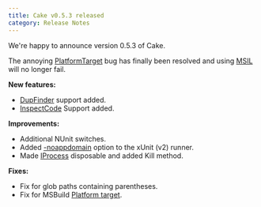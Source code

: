 ```yaml
---
title: Cake v0.5.3 released
category: Release Notes
---
```


We're happy to announce version 0.5.3 of Cake.

The annoying [PlatformTarget](api://P:Cake.Common.Tools.MSBuild.MSBuildSettings.PlatformTarget) bug has finally been resolved and 
using [MSIL](api://T:Cake.Common.Tools.MSBuild.PlatformTarget) will no longer fail. 

<!--excerpt-->

**New features:**

* [DupFinder](dsl://resharper) support added.
* [InspectCode](dsl://resharper) Support added.

**Improvements:**

* Additional NUnit switches.
* Added [-noappdomain](api://P:Cake.Common.Tools.XUnit.XUnit2Settings.NoAppDomain) option to the xUnit (v2) runner.
* Made [IProcess](api://T:Cake.Core.IO.IProcess) disposable and added Kill method.

**Fixes:**

* Fix for glob paths containing parentheses.
* Fix for MSBuild [Platform target](api://P:Cake.Common.Tools.MSBuild.MSBuildSettings.PlatformTarget).

